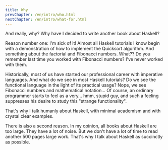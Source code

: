 ```yaml
---
title: Why
prevChapter: /en/intro/who.html
nextChapter: /en/intro/what-for.html
---
```


And really, why? Why have I decided to write another book about Haskell?

Reason number one: I'm sick of it! Almost all Haskell tutorials I know begin with a demonstration of how to implement the Quicksort algorithm. And something about the factorial and Fibonacci numbers. What?? Do you remember last time you worked with Fibonacci numbers? I've never worked with them.

Historically, most of us have started our professional career with imperative languages. And what do we see in most Haskell tutorials? Do we see the functional language in the light of its practical usage? Nope, we see Fibonacci numbers and mathematical notation... Of course, an ordinary programmer starts to feel as a very... hmm, stupid guy, and such a feeling suppresses his desire to study this "strange functionality".

That's why I talk humanly about Haskell, with minimal academism and with crystal clear examples.

There is also a second reason. In my opinion, all books about Haskell are too large. They have a lot of noise. But we don't have a lot of time to read another 500 pages large work. That's why I talk about Haskell as succinctly as possible.

